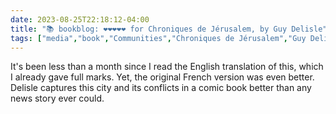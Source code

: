 ---date: 2023-08-25T22:18:12-04:00title: "📚 bookblog: ❤️❤️❤️❤️❤️ for Chroniques de Jérusalem, by Guy Delisle"tags: ["media","book","Communities","Chroniques de Jérusalem","Guy Delisle","Jerusalem","Israel","Palestine"]---It's been less than a month since I read the English translation of this, which I already gave full marks. Yet, the original French version was even better. Delisle captures this city and its conflicts in a comic book better than any news story ever could.